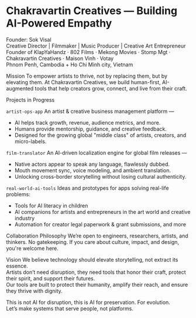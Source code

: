 # Chakravartin Creatives ― Building AI-Powered Empathy

Founder: Sok Visal  
Creative Director | Filmmaker | Music Producer | Creative Art Entrepreneur   
Founder of KlapYaHandz · 802 Films · Mekong Movies · Stomp Mgt · Chakravartin Creatives · Maison Vinh · Votay   
Phnom Penh, Cambodia + Ho Chi Minh city, Vietnam

Mission
To empower artists to thrive, not by replacing them, but by elevating them. At Chakravartin Creatives, we build human-first, AI-augmented tools that help creators grow, connect, and live from their craft.

Projects in Progress

`artist-ops-app`
An artist & creative business management platform —
- AI helps track growth, revenue, audience metrics, and more.
- Humans provide mentorship, guidance, and creative feedback.
- Designed for the growing global "middle class" of artists, creators, and micro-labels.

`film-translator`
An AI-driven localization engine for global film releases —
- Native actors appear to speak any language, flawlessly dubbed.
- Mouth movement sync, voice modeling, and ambient translation.
- Unlocking cross-border storytelling without losing cultural authenticity.

`real-world-ai-tools`
Ideas and prototypes for apps solving real-life problems:
- Tools for AI literacy in children
- AI companions for artists and entrepreneurs in the art world and creative industry
- Automation for creator legal paperwork & grant submissions, and more

Collaboration Philosophy
We’re open to engineers, researchers, artists, and thinkers. No gatekeeping. If you care about culture, impact, and design, you're welcome here.

Vision
We believe technology should elevate storytelling, not extract its essence.  
Artists don’t need disruption, they need tools that honor their craft, protect their spirit, and support their futures.  
Our tools are built to protect their humanity, amplify their reach, and ensure they thrive with dignity.

This is not AI for disruption, this is AI for preservation. For evolution.  
Let’s make systems that serve people, not platforms.
